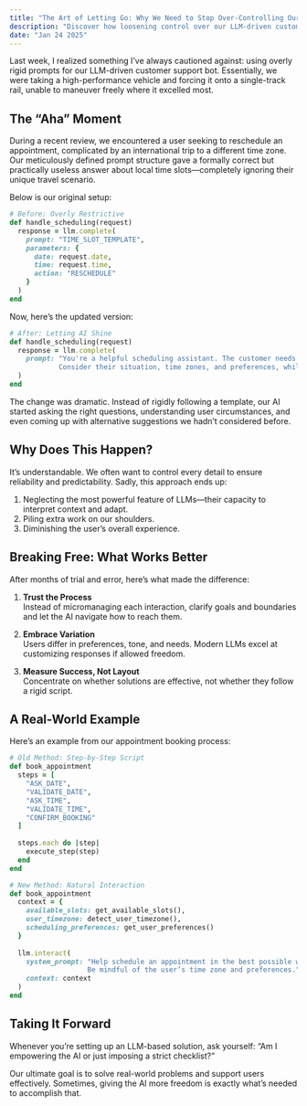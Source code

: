 ```yaml
---
title: "The Art of Letting Go: Why We Need to Stop Over-Controlling Our AI"
description: "Discover how loosening control over our LLM-driven customer support bot led to more natural and effective interactions, enhancing user experience. Learn practical steps to avoid the pitfalls of over-controlling your AI systems."
date: "Jan 24 2025"
---
```


Last week, I realized something I’ve always cautioned against: using overly rigid prompts for our LLM-driven customer support bot. Essentially, we were taking a high-performance vehicle and forcing it onto a single-track rail, unable to maneuver freely where it excelled most.

## The “Aha” Moment

During a recent review, we encountered a user seeking to reschedule an appointment, complicated by an international trip to a different time zone. Our meticulously defined prompt structure gave a formally correct but practically useless answer about local time slots—completely ignoring their unique travel scenario.

Below is our original setup:

```ruby
# Before: Overly Restrictive
def handle_scheduling(request)
  response = llm.complete(
    prompt: "TIME_SLOT_TEMPLATE",
    parameters: {
      date: request.date,
      time: request.time,
      action: "RESCHEDULE"
    }
  )
end
```

Now, here’s the updated version:

```ruby
# After: Letting AI Shine
def handle_scheduling(request)
  response = llm.complete(
    prompt: "You're a helpful scheduling assistant. The customer needs assistance with: #{request}. 
            Consider their situation, time zones, and preferences, while keeping a natural dialog."
  )
end
```

The change was dramatic. Instead of rigidly following a template, our AI started asking the right questions, understanding user circumstances, and even coming up with alternative suggestions we hadn’t considered before.

## Why Does This Happen?

It’s understandable. We often want to control every detail to ensure reliability and predictability. Sadly, this approach ends up:

1. Neglecting the most powerful feature of LLMs—their capacity to interpret context and adapt.
2. Piling extra work on our shoulders.
3. Diminishing the user’s overall experience.

## Breaking Free: What Works Better

After months of trial and error, here’s what made the difference:

1. **Trust the Process**  
   Instead of micromanaging each interaction, clarify goals and boundaries and let the AI navigate how to reach them.

2. **Embrace Variation**  
   Users differ in preferences, tone, and needs. Modern LLMs excel at customizing responses if allowed freedom.

3. **Measure Success, Not Layout**  
   Concentrate on whether solutions are effective, not whether they follow a rigid script.

## A Real-World Example

Here’s an example from our appointment booking process:

```ruby
# Old Method: Step-by-Step Script
def book_appointment
  steps = [
    "ASK_DATE",
    "VALIDATE_DATE",
    "ASK_TIME",
    "VALIDATE_TIME",
    "CONFIRM_BOOKING"
  ]
  
  steps.each do |step|
    execute_step(step)
  end
end

# New Method: Natural Interaction
def book_appointment
  context = {
    available_slots: get_available_slots(),
    user_timezone: detect_user_timezone(),
    scheduling_preferences: get_user_preferences()
  }
  
  llm.interact(
    system_prompt: "Help schedule an appointment in the best possible way. 
                   Be mindful of the user’s time zone and preferences.",
    context: context
  )
end
```

## Taking It Forward

Whenever you’re setting up an LLM-based solution, ask yourself: “Am I empowering the AI or just imposing a strict checklist?” 

Our ultimate goal is to solve real-world problems and support users effectively. Sometimes, giving the AI more freedom is exactly what’s needed to accomplish that.